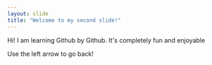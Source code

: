 ```yaml
---
layout: slide
title: "Welcome to my second slide!"
---
```

Hi! I am learning Github by Github.
It's completely fun and enjoyable

Use the left arrow to go back!
